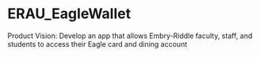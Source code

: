 # ERAU_EagleWallet

Product Vision: Develop an app that allows Embry-Riddle faculty, staff, and students to access their Eagle card and dining account
